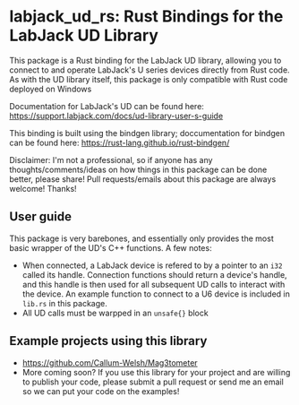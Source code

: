 # labjack_ud_rs: Rust Bindings for the LabJack UD Library
This package is a Rust binding for the LabJack UD library, allowing you to connect to and operate LabJack's U series devices directly from Rust code. As with the UD library itself, this package is only compatible with Rust code deployed on Windows

Documentation for LabJack's UD can be found here: https://support.labjack.com/docs/ud-library-user-s-guide

This binding is built using the bindgen library; doccumentation for bindgen can be found here: https://rust-lang.github.io/rust-bindgen/

Disclaimer: I'm not a professional, so if anyone has any thoughts/comments/ideas on how things in this package can be done better, please share! Pull requests/emails about this package are always welcome! Thanks!

## User guide
This package is very barebones, and essentially only provides the most basic wrapper of the UD's C++ functions. A few notes:

- When connected, a LabJack device is refered to by a pointer to an ```i32``` called its handle. Connection functions should return a device's handle, and this handle is then used for all subsequent UD calls to interact with the device. An example function to connect to a U6 device is included in ```lib.rs``` in this package.
- All UD calls must be warpped in an ```unsafe{}``` block

## Example projects using this library
- https://github.com/Callum-Welsh/Mag3tometer
- More coming soon?
If you use this library for your project and are willing to publish your code, please submit a pull request or send me an email so we can put your code on the examples!
